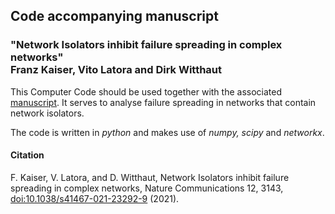 <p align="center">
   <h2>
     Code accompanying manuscript 
  </h2>
 </p>
<p align="center">
   <h3> "Network Isolators inhibit failure spreading in complex networks"
     </br>
  Franz Kaiser, Vito Latora and Dirk Witthaut
  </h3>
 </p>

This Computer Code should be used together with the associated [manuscript](http://dx.doi.org/10.1038/s41467-021-23292-9). 
It serves to analyse failure spreading in networks that contain network isolators.


The code is written in *python* and makes use of *numpy, scipy* and *networkx*.


<h4>
   Citation
</h4>

F. Kaiser, V. Latora, and D. Witthaut, Network Isolators inhibit failure spreading in complex networks, Nature Communications 12, 3143, 
[doi:10.1038/s41467-021-23292-9](http://dx.doi.org/10.1038/s41467-021-23292-9) (2021).
